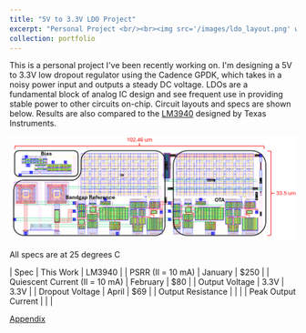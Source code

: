 ```yaml
---
title: "5V to 3.3V LDO Project"
excerpt: "Personal Project <br/><br><img src='/images/ldo_layout.png' width='50%' height='50%'>"
collection: portfolio
---
```


This is a personal project I've been recently working on. I'm designing a 5V to 3.3V low dropout regulator using the Cadence GPDK, which takes in a noisy power input and outputs a steady DC voltage. LDOs are a fundamental block of analog IC design and see frequent use in providing stable power to other circuits on-chip. Circuit layouts and specs are shown below. Results are also compared to the [LM3940](https://www.ti.com/lit/ds/symlink/lm3940.pdf?ts=1754872909603) designed by Texas Instruments.

![](/images/ldo_layout_labeled.png)

All specs are at 25 degrees C

| Spec                           | This Work    | LM3940  |
| PSRR (Il = 10 mA)              | January      | $250    |
| Quiescent Current (Il = 10 mA) | February     | $80     |
| Output Voltage                 | 3.3V         | 3.3V    |
| Dropout Voltage                | April        | $69     |
| Output Resistance              |              |         |
| Peak Output Current            |              |         |

[Appendix](/portfolio/portfolio-5/appendix)
